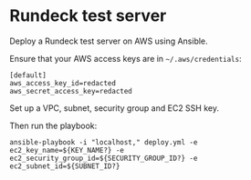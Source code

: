 # Rundeck test server

Deploy a Rundeck test server on AWS using Ansible.

Ensure that your AWS access keys are in `~/.aws/credentials`:

```
[default]
aws_access_key_id=redacted
aws_secret_access_key=redacted
```

Set up a VPC, subnet, security group and EC2 SSH key.

Then run the playbook:

```
ansible-playbook -i "localhost," deploy.yml -e ec2_key_name=${KEY_NAME?} -e ec2_security_group_id=${SECURITY_GROUP_ID?} -e ec2_subnet_id=${SUBNET_ID?}
```
